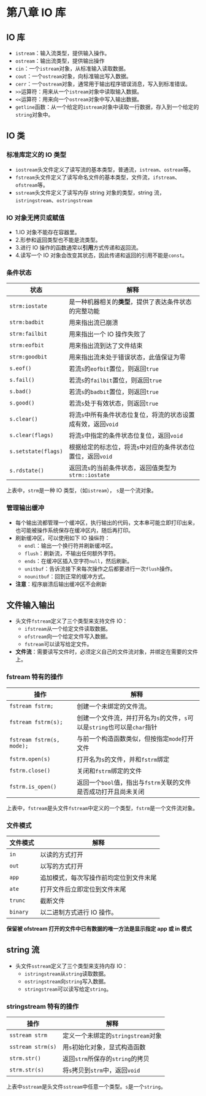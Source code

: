 # 第八章 IO 库

## IO 库

- `istream`：输入流类型，提供输入操作。
- `ostream`：输出流类型，提供输出操作
- `cin`：一个`istream`对象，从标准输入读取数据。
- `cout`：一个`ostream`对象，向标准输出写入数据。
- `cerr`：一个`ostream`对象，通常用于输出程序错误消息，写入到标准错误。
- `>>`运算符：用来从一个`istream`对象中读取输入数据。
- `<<`运算符：用来向一个`ostream`对象中写入输出数据。
- `getline`函数：从一个给定的`istream`对象中读取一行数据，存入到一个给定的`string`对象中。
  
## IO 类

### 标准库定义的 IO 类型

- `iostream`头文件定义了读写流的基本类型，普通流，`istream`、`ostream`等。
- `fstream`头文件定义了读写命名文件的基本类型，文件流，`ifstream`、`ofstream`等。
- `sstream`头文件定义了读写内存 string 对象的类型，string 流，`istringstream`、`ostringstream`

### IO 对象无拷贝或赋值

- 1.IO 对象不能存在容器里。
- 2.形参和返回类型也不能是流类型。
- 3.进行 IO 操作的函数通常以**引用**方式传递和返回流。
- 4.读写一个 IO 对象会改变其状态，因此传递和返回的引用不能是`const`。

### 条件状态

| 状态                | 解释                                                          |
| ------------------- | ------------------------------------------------------------- |
| `strm:iostate`      | 是一种机器相关的**类型**，提供了表达条件状态的完整功能        |
| `strm:badbit`       | 用来指出流已崩溃                                              |
| `strm:failbit`      | 用来指出一个 IO 操作失败了                                    |
| `strm:eofbit`       | 用来指出流到达了文件结束                                      |
| `strm:goodbit`      | 用来指出流未处于错误状态，此值保证为零                        |
| `s.eof()`           | 若流`s`的`eofbit`置位，则返回`true`                           |
| `s.fail()`          | 若流`s`的`failbit`置位，则返回`true`                          |
| `s.bad()`           | 若流`s`的`badbit`置位，则返回`true`                           |
| `s.good()`          | 若流`s`处于有效状态，则返回`true`                             |
| `s.clear()`         | 将流`s`中所有条件状态位复位，将流的状态设置成有效，返回`void` |
| `s.clear(flags)`    | 将流`s`中指定的条件状态位复位，返回`void`                     |
| `s.setstate(flags)` | 根据给定的标志位，将流`s`中对应的条件状态位置位，返回`void`   |
| `s.rdstate()`       | 返回流`s`的当前条件状态，返回值类型为`strm::iostate`          |

上表中，`strm`是一种 IO 类型，（如`istream`）， `s`是一个流对象。

### 管理输出缓冲

- 每个输出流都管理一个缓冲区，执行输出的代码，文本串可能立即打印出来，也可能被操作系统保存在缓冲区内，随后再打印。
- 刷新缓冲区，可以使用如下 IO 操纵符：
  - `endl`：输出一个换行符并刷新缓冲区。
  - `flush`：刷新流，不输出任何额外字符。
  - `ends`：在缓冲区插入空字符`null`，然后刷新。
  - `unitbuf`：告诉流接下来每次操作之后都要进行一次`flush`操作。
  - `nounitbuf`：回到正常的缓冲方式。
- **注意**：程序崩溃后输出缓冲区不会刷新

## 文件输入输出

- 头文件`fstream`定义了三个类型来支持文件 IO：
  - `ifstream`从一个给定文件读取数据。
  - `ofstream`向一个给定文件写入数据。
  - `fstream`可以读写给定文件。
- **文件流**：需要读写文件时，必须定义自己的文件流对象，并绑定在需要的文件上。

### fstream 特有的操作

| 操作                      | 解释                                                                     |
| ------------------------- | ------------------------------------------------------------------------ |
| `fstream fstrm;`          | 创建一个未绑定的文件流。                                                 |
| `fstream fstrm(s);`       | 创建一个文件流，并打开名为`s`的文件，`s`可以是`string`也可以是`char`指针 |
| `fstream fstrm(s, mode);` | 与前一个构造函数类似，但按指定`mode`打开文件                             |
| `fstrm.open(s)`           | 打开名为`s`的文件，并和`fstrm`绑定                                       |
| `fstrm.close()`           | 关闭和`fstrm`绑定的文件                                                  |
| `fstrm.is_open()`         | 返回一个`bool`值，指出与`fstrm`关联的文件是否成功打开且尚未关闭          |

上表中，`fstream`是头文件`fstream`中定义的一个类型，`fstrm`是一个文件流对象。

### 文件模式

| 文件模式 | 解释                                   |
| -------- | -------------------------------------- |
| `in`     | 以读的方式打开                         |
| `out`    | 以写的方式打开                         |
| `app`    | 追加模式，每次写操作前均定位到文件末尾 |
| `ate`    | 打开文件后立即定位到文件末尾           |
| `trunc`  | 截断文件                               |
| `binary` | 以二进制方式进行 IO 操作。             |

**保留被 ofstream 打开的文件中已有数据的唯一方法是显示指定 app 或 in 模式**

## string 流

- 头文件`sstream`定义了三个类型来支持内存 IO：
  - `istringstream`从`string`读取数据。
  - `ostringstream`向`string`写入数据。
  - `stringstream`可以读写给定`string`。

### stringstream 特有的操作

| 操作              | 解释                               |
| ----------------- | ---------------------------------- |
| `sstream strm`    | 定义一个未绑定的`stringstream`对象 |
| `sstream strm(s)` | 用`s`初始化对象，显式构造函数      |
| `strm.str()`      | 返回`strm`所保存的`string`的拷贝   |
| `strm.str(s)`     | 将`s`拷贝到`strm`中，返回`void`    |

上表中`sstream`是头文件`sstream`中任意一个类型。`s`是一个`string`。
